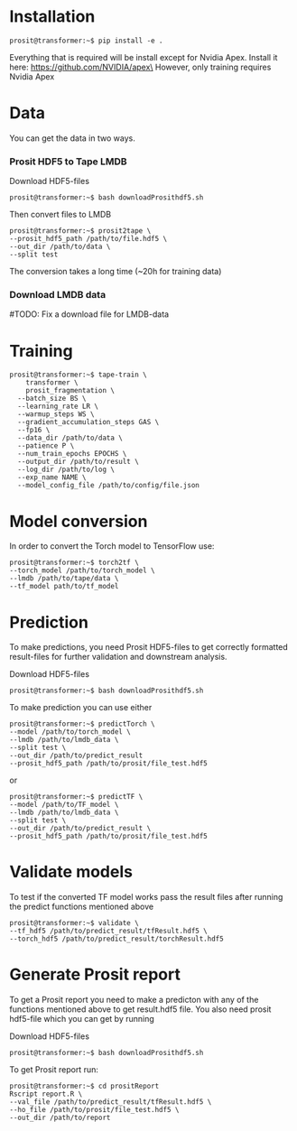 # Installation
```console
prosit@transformer:~$ pip install -e .
```
Everything that is required will be install except for Nvidia Apex. Install it here: https://github.com/NVIDIA/apex\
However, only training requires Nvidia Apex
# Data
You can get the data in two ways.
### Prosit HDF5 to Tape LMDB
Download HDF5-files
```console
prosit@transformer:~$ bash downloadProsithdf5.sh
```
Then convert files to LMDB
```console
prosit@transformer:~$ prosit2tape \
--prosit_hdf5_path /path/to/file.hdf5 \
--out_dir /path/to/data \
--split test
```
The conversion takes a long time (~20h for training data)
### Download LMDB data
#TODO: Fix a download file for LMDB-data

# Training
```console
prosit@transformer:~$ tape-train \
    transformer \
    prosit_fragmentation \
  --batch_size BS \
  --learning_rate LR \
  --warmup_steps WS \
  --gradient_accumulation_steps GAS \
  --fp16 \
  --data_dir /path/to/data \
  --patience P \
  --num_train_epochs EPOCHS \
  --output_dir /path/to/result \
  --log_dir /path/to/log \
  --exp_name NAME \
  --model_config_file /path/to/config/file.json
```
# Model conversion
In order to convert the Torch model to TensorFlow use:
```console
prosit@transformer:~$ torch2tf \
--torch_model /path/to/torch_model \
--lmdb /path/to/tape/data \
--tf_model path/to/tf_model
```
# Prediction
To make predictions, you need Prosit HDF5-files to get correctly formatted result-files for further validation and downstream analysis.

Download HDF5-files
```console
prosit@transformer:~$ bash downloadProsithdf5.sh
```

To make prediction you can use either
```console
prosit@transformer:~$ predictTorch \
--model /path/to/torch_model \
--lmdb /path/to/lmdb_data \
--split test \
--out_dir /path/to/predict_result
--prosit_hdf5_path /path/to/prosit/file_test.hdf5
```

or

```console
prosit@transformer:~$ predictTF \
--model /path/to/TF_model \
--lmdb /path/to/lmdb_data \
--split test \
--out_dir /path/to/predict_result \
--prosit_hdf5_path /path/to/prosit/file_test.hdf5
```

# Validate models
To test if the converted TF model works pass the result files after running the predict functions mentioned above
```console
prosit@transformer:~$ validate \
--tf_hdf5 /path/to/predict_result/tfResult.hdf5 \
--torch_hdf5 /path/to/predict_result/torchResult.hdf5
```
# Generate Prosit report

To get a Prosit report you need to make a predicton with any of the functions mentioned above to get result.hdf5 file. You also need prosit hdf5-file which you can get by running 

Download HDF5-files
```console
prosit@transformer:~$ bash downloadProsithdf5.sh
```

To get Prosit report run:
```console
prosit@transformer:~$ cd prositReport
Rscript report.R \
--val_file /path/to/predict_result/tfResult.hdf5 \
--ho_file /path/to/prosit/file_test.hdf5 \
--out_dir /path/to/report
```